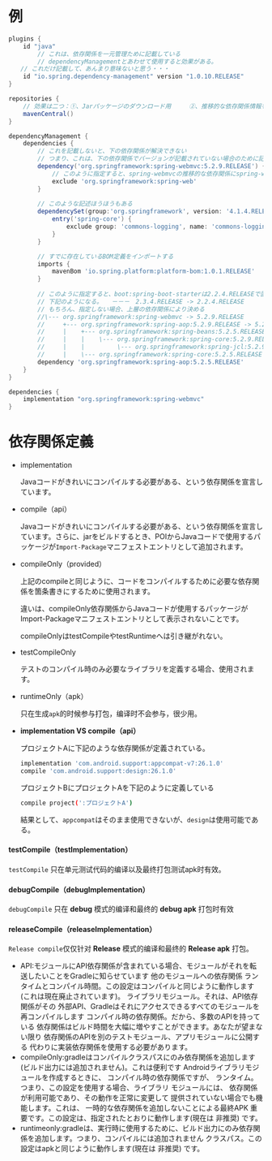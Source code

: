 # 例

```groovy
plugins {
	id "java"
        // これは、依存関係を一元管理ために記載している
        // dependencyManagementとあわせて使用すると効果がある。
　　// これだけ記載して、あんまり意味ないと思う・・・
	id "io.spring.dependency-management" version "1.0.10.RELEASE"
}

repositories {
	// 効果は二つ：①、Jarパッケージのダウンロード用　　　②、推移的な依存関係情報を取得
	mavenCentral()
}

dependencyManagement {
	dependencies {
		// これを記載しないと、下の依存関係が解決できない
		// つまり、これは、下の依存関係でバージョンが記載されていない場合のために記載している
		dependency('org.springframework:spring-webmvc:5.2.9.RELEASE') {
			// このように指定すると、spring-webmvcの推移的な依存関係にspring-webが除外となる
			exclude 'org.springframework:spring-web'
		}
        
        // このような記述ほうほうもある
		dependencySet(group:'org.springframework', version: '4.1.4.RELEASE') {
            entry('spring-core') {
                exclude group: 'commons-logging', name: 'commons-logging'
            }
        }

        // すでに存在しているBOM定義をインポートする
        imports {
			mavenBom 'io.spring.platform:platform-bom:1.0.1.RELEASE'
     	}
        
		// このように指定すると、boot:spring-boot-starterは2.2.4.RELEASEで固定する
		// 下記のようになる。　　－－－　2.3.4.RELEASE -> 2.2.4.RELEASE　
		// もちろん、指定しない場合、上層の依存関係により決める
		//\--- org.springframework:spring-webmvc -> 5.2.9.RELEASE
		//     +--- org.springframework:spring-aop:5.2.9.RELEASE -> 5.2.5.RELEASE
		//     |    +--- org.springframework:spring-beans:5.2.5.RELEASE -> 5.2.9.RELEASE
		//     |    |    \--- org.springframework:spring-core:5.2.9.RELEASE
		//     |    |         \--- org.springframework:spring-jcl:5.2.9.RELEASE
		//     |    \--- org.springframework:spring-core:5.2.5.RELEASE -> 5.2.9.RELEASE (*)
		dependency 'org.springframework:spring-aop:5.2.5.RELEASE'
	}
}

dependencies {
    implementation "org.springframework:spring-webmvc"
}
```







# 依存関係定義

- implementation

  Javaコードがきれいにコンパイルする必要がある、という依存関係を宣言しています。

- compile（api）

  Javaコードがきれいにコンパイルする必要がある、という依存関係を宣言しています。さらに、jarをビルドするとき、POIからJavaコードで使用するパッケージが`Import-Package`マニフェストエントリとして追加されます。

- compileOnly（provided）

  上記のcompileと同じように、コードをコンパイルするために必要な依存関係を箇条書きにするために使用されます。

  違いは、compileOnly依存関係からJavaコードが使用するパッケージがImport-Packageマニフェストエントリとして表示されないことです。

  compileOnlyはtestCompileやtestRuntimeへは引き継がれない。

- testCompileOnly

  テストのコンパイル時のみ必要なライブラリを定義する場合、使用されます。

- runtimeOnly（apk）

  只在生成`apk`的时候参与打包，编译时不会参与，很少用。

- **implementation VS compile（api）**

  プロジェクトAに下記のような依存関係が定義されている。

  ```bash
  implementation 'com.android.support:appcompat-v7:26.1.0'
  compile 'com.android.support:design:26.1.0'
  ```

  プロジェクトBにプロジェクトAを下記のように定義している

  ```bash
  compile project(':プロジェクトA')
  ```

  結果として、`appcompat`はそのまま使用できないが、`design`は使用可能である。





#### testCompile（testImplementation）

`testCompile` 只在单元测试代码的编译以及最终打包测试apk时有效。



#### debugCompile（debugImplementation）

`debugCompile` 只在 **debug** 模式的编译和最终的 **debug apk** 打包时有效



#### releaseCompile（releaseImplementation）

`Release compile`仅仅针对 **Release** 模式的编译和最终的 **Release apk** 打包。



- API:モジュールにAPI依存関係が含まれている場合、モジュールがそれを転送したいことをGradleに知らせています 他のモジュールへの依存関係 ランタイムとコンパイル時間。この設定はコンパイルと同じように動作します (これは現在廃止されています)。 ライブラリモジュール。それは、API依存関係がその 外部API、Gradleはそれにアクセスできるすべてのモジュールを再コンパイルします コンパイル時の依存関係。だから、多数のAPIを持っている 依存関係はビルド時間を大幅に増やすことができます。あなたが望まない限り 依存関係のAPIを別のテストモジュール、アプリモジュールに公開する 代わりに実装依存関係を使用する必要があります。
- compileOnly:gradleはコンパイルクラスパスにのみ依存関係を追加します(ビルド出力には追加されません)。これは便利です Androidライブラリモジュールを作成するときに、 コンパイル時の依存関係ですが、 ランタイム。つまり、この設定を使用する場合、ライブラリ モジュールには、 依存関係が利用可能であり、その動作を正常に変更して 提供されていない場合でも機能します。これは、 一時的な依存関係を追加しないことによる最終APK 重要です。この設定は、指定されたとおりに動作します(現在は 非推奨) です。
- runtimeonly:gradleは、実行時に使用するために、ビルド出力にのみ依存関係を追加します。つまり、コンパイルには追加されません クラスパス。この設定はapkと同じように動作します(現在は 非推奨) です。